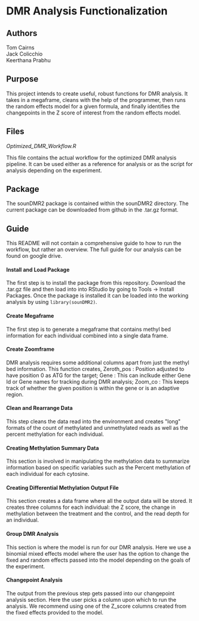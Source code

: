# DMR Analysis Functionalization

## Authors
Tom Cairns  
Jack Colicchio  
Keerthana Prabhu


## Purpose
This project intends to create useful, robust functions for DMR analysis. It takes
in a megaframe, cleans with the help of the programmer, then runs the
random effects model for a given formula, and finally identifies the changepoints
in the Z score of interest from the random effects model. 


## Files
*Optimized_DMR_Workflow.R*

This file contains the actual workflow for the optimized DMR analysis pipeline. 
It can be used either as a reference for analysis or as the script for analysis
depending on the experiment.


## Package
The sounDMR2 package is contained within the sounDMR2 directory. The current
package can be downloaded from github in the .tar.gz format.


## Guide
This README will not contain a comprehensive guide to how to run the workflow,
but rather an overview. The full guide for our analysis can be found on google
drive.

#### Install and Load Package
The first step is to install the package from this repository. Download the
.tar.gz file and then load into into RStudio by going to Tools -> Install Packages.
Once the package is installed it can be loaded into the working analysis by
using `library(sounDMR2)`.

#### Create Megaframe
The first step is to generate a megaframe that contains methyl bed information
for each individual combined into a single data frame.

#### Create Zoomframe
DMR analysis requires some additional columns apart from just the methyl bed information.
This function creates,
Zeroth_pos : Position adjusted to have position 0 as ATG for the target;
Gene : This can inclkude either Gene Id or Gene names for tracking during DMR analysis;
Zoom_co : This keeps track of whether the given position is within the gene or is an adaptive region.

#### Clean and Rearrange Data
This step cleans the data read into the environment and creates "long" formats
of the count of methylated and unmethylated reads as well as the percent
methylation for each individual.

#### Creating Methylation Summary Data
This section is involved in manipulating the methylation data to summarize
information based on specific variables such as the Percent methylation of each
individual for each cytosine.

#### Creating Differential Methylation Output File
This section creates a data frame where all the output data will be stored. It
creates three columns for each individual: the Z score, the change in methylation
between the treatment and the control, and the read depth for an individual.

#### Group DMR Analysis
This section is where the model is run for our DMR analysis. Here we use a
binomial mixed effects model where the user has the option to change the fixed
and random effects passed into the model depending on the goals of the experiment.

#### Changepoint Analysis
The output from the previous step gets passed into our changepoint analysis
section. Here the user picks a column upon which to run the analysis. We
recommend using one of the Z_score columns created from the fixed effects provided
to the model.


